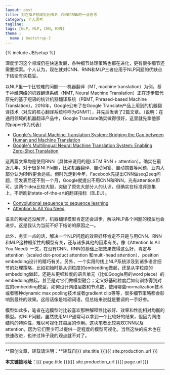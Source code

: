 ```yaml
---
layout: post
title: 对在NLP领域对比MLP、CNN和RNN的一点思考
category: 个人思考
tagline: 
tags: [NLP, MLP, CNN, RNN]
theme :
  name : bootstrap-3
---
```

{% include JB/setup %}

深度学习这个领域仍在快速发展，各种细节处理策略也都在进化，更有很多细节还需要探索。个人认为，现在就对CNN、RNN和MLP三者应用于NLP问题的优缺点下结论有失稳妥。

以NLP里一个比较难的问题——机器翻译（MT, machine translation）为例，基于神经网络的机器翻译系统（NMT, Neural Machine Translation）正在逐步取代原先的基于短语的统计机器翻译系统（PBMT, Phrased-based Machine Translation）。2016年，Google公布了在Google Translate产品上用到的机器翻译技术（对应的核心翻译系统称呼为GNMT），并先后发表了2篇文章。（说明：在通用领域的机器翻译产品中，Google Translate确实做得很好，这里就先拿他家的paper作为代表）

+ [Google's Neural Machine Translation System: Bridging the Gap between Human and Machine Translation](https://arxiv.org/abs/1609.08144)
+ [Google's Multilingual Neural Machine Translation System: Enabling Zero-Shot Translation](https://arxiv.org/abs/1611.04558)

这两篇文章均是使用RNN（具体来说用的是LSTM RNN + attention）。确实在最近几年，对于很多NLP问题，比如机器翻译、自动问答、自动摘要等问题，业内大部分认为RNN更合适些。但时光走到今年，Facebook先提出CNN做seq2seq问题，但发表后还不到一个月，Google就提出不用CNN和RNN，光有attention即可。这两个idea比较大胆，突破了原先大部分人的认识，但确实在标准评测集上，不断刷新state-of-the-art的翻译指标（BLEU）。

+ [Convolutional sequence to sequence learning](https://arxiv.org/abs/1705.03122)
+ [Attention Is All You Need](https://arxiv.org/abs/1706.03762)

语言的奥秘还没解开，机器翻译模型肯定还会进步，解决NLP各个问题的模型也会进步。这是我认为当前不好下结论的原因之一。

此外，务实一点的话，解决一个NLP问题的效果好坏肯定不只是与用CNN、RNN和MLP这种框架性的模型有关，还与诸多其他的因素有关。像《Attention Is All You Need》一文，在没有CNN、RNN的基础上把效果做得这么好，肯定与attention（scaled dot-product attention 和multi-head attention）、position embedding设计的精巧有关。另外，一个实用的线上NLP系统涉及到诸多语言细节的处理策略，比如初始时是从词粒度的embedding做起，还是从字粒度的embedding做起，还是从更细粒度的语言单元（比如Google用的word piece）的embedding做起，甚至是对它们做模型融合；定义好基础粒度后如何训练得到对应的embedding模型，如何设计网络层数和节点数，使用哪些normalization技术或者哪种dynamic max pooling技术或者gradient clip等等，很多细节策略都会影响到最终的效果。这段话像是堆砌词语，但总结来说就是要调的一手好参。

模型如此多，笔者在选模型时比较喜欢那种解释性比较好、效果和性能相对均衡的模型。对NLP问题，虽然使用MLP通常可以拿到一个比较好的结果，但因为网络结构的特殊性，难以可视化其每层的作用。这块笔者比较喜欢CNN以及attention，因为它们至少可以提供一定程度的模型可视化。当然这块的技术也在快速改进，也许过阵子我的观点就不对了。

* * *

**原创文章，转载请注明：**转载自[{{ site.title }}]({{ site.production_url }})

**本文链接地址：**[{{ page.title }}]({{ site.production_url }}{{ page.url }})

* * *
